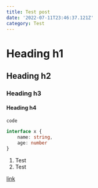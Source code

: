 ```yaml
---
title: Test post
date: '2022-07-11T23:46:37.121Z'
category: Test
---
```

# Heading h1
## Heading h2
### Heading h3
#### Heading h4


`code`

```typescript
interface x {
    name: string,
    age: number
}
```

1. Test
2. Test

[link](google.com)